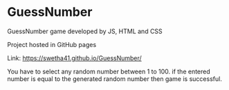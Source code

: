 # GuessNumber
GuessNumber game developed by JS, HTML and CSS

Project hosted in GitHub pages 

Link: https://swetha41.github.io/GuessNumber/

You have to select any random number between 1 to 100. if the entered number is equal to the generated random number then game is successful.
